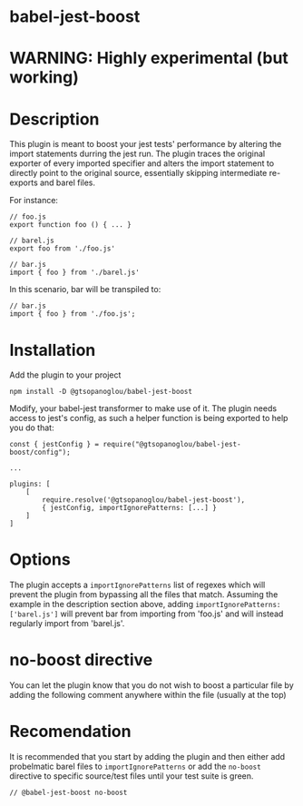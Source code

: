 # babel-jest-boost

# WARNING: Highly experimental (but working)

# Description

This plugin is meant to boost your jest tests' performance by altering the import statements durring the jest run. The plugin traces the original exporter of every imported specifier and alters the import statement to directly point to the original source, essentially skipping intermediate re-exports and barel files.

For instance:

```
// foo.js
export function foo () { ... }

// barel.js
export foo from './foo.js'

// bar.js
import { foo } from './barel.js'
```

In this scenario, bar will be transpiled to:

```
// bar.js
import { foo } from './foo.js';
```

# Installation

Add the plugin to your project

```
npm install -D @gtsopanoglou/babel-jest-boost
```

Modify, your babel-jest transformer to make use of it. The plugin needs access to jest's config, as such a helper function is being exported to help you do that:

```
const { jestConfig } = require("@gtsopanoglou/babel-jest-boost/config");

...

plugins: [
    [
        require.resolve('@gtsopanoglou/babel-jest-boost'),
        { jestConfig, importIgnorePatterns: [...] }
    ]
]
```

# Options

The plugin accepts a `importIgnorePatterns` list of regexes which will prevent the plugin from bypassing all the files that match. Assuming the example in the description section above, adding `importIgnorePatterns: ['barel.js']` will prevent bar from importing from 'foo.js' and will instead regularly import from 'barel.js'.

# no-boost directive

You can let the plugin know that you do not wish to boost a particular file by adding the following comment anywhere within the file (usually at the top)

# Recomendation

It is recommended that you start by adding the plugin and then either add probelmatic barel files to `importIgnorePatterns` or add the `no-boost` directive to specific source/test files until your test suite is green.

```
// @babel-jest-boost no-boost
```


